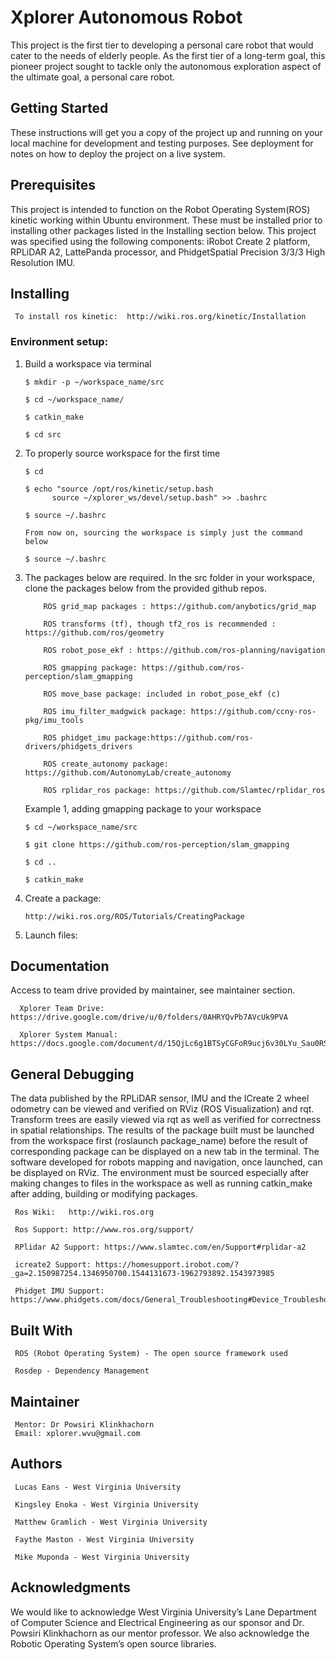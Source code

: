 # Xplorer Autonomous Robot

This project is the first tier to developing a personal care robot that would cater to the needs of elderly people. As the first tier of a long-term goal, this pioneer project sought to tackle only the autonomous exploration aspect of the ultimate goal, a personal care robot.

## Getting Started

These instructions will get you a copy of the project up and running on your local machine for development and testing purposes. See deployment for notes on how to deploy the project on a live system.

## Prerequisites

This project is intended to function on the Robot Operating System(ROS) kinetic  working within Ubuntu environment. These must be installed prior to installing other packages listed in the Installing section below. This project was specified using the following components: iRobot Create 2 platform, RPLiDAR A2, LattePanda processor, and PhidgetSpatial Precision 3/3/3 High Resolution IMU.

## Installing

     To install ros kinetic:  http://wiki.ros.org/kinetic/Installation

### Environment setup:

1. Build a workspace via terminal

       $ mkdir -p ~/workspace_name/src

       $ cd ~/workspace_name/

       $ catkin_make

       $ cd src
       
       
2. To properly source workspace for the first time

       $ cd 
       
       $ echo "source /opt/ros/kinetic/setup.bash
             source ~/xplorer_ws/devel/setup.bash" >> .bashrc
       
       $ source ~/.bashrc
       
       From now on, sourcing the workspace is simply just the command below
       
       $ source ~/.bashrc
       
       

3. The packages below are required. In the src folder in your workspace, clone the packages below from the provided github repos.

           ROS grid_map packages : https://github.com/anybotics/grid_map

           ROS transforms (tf), though tf2_ros is recommended : https://github.com/ros/geometry

           ROS robot_pose_ekf : https://github.com/ros-planning/navigation

           ROS gmapping package: https://github.com/ros-perception/slam_gmapping

           ROS move_base package: included in robot_pose_ekf (c)

           ROS imu_filter_madgwick package: https://github.com/ccny-ros-pkg/imu_tools

           ROS phidget_imu package:https://github.com/ros-drivers/phidgets_drivers

           ROS create_autonomy package: https://github.com/AutonomyLab/create_autonomy

           ROS rplidar_ros package: https://github.com/Slamtec/rplidar_ros 
     
 
     Example 1, adding gmapping package to your workspace
     
       $ cd ~/workspace_name/src
     
       $ git clone https://github.com/ros-perception/slam_gmapping
     
       $ cd ..
     
       $ catkin_make
     
     
4.  Create a package:
   
        http://wiki.ros.org/ROS/Tutorials/CreatingPackage
       
       
5.   Launch files:
   
        
 
 
## Documentation

 Access to team drive provided by maintainer, see maintainer section.

      Xplorer Team Drive: https://drive.google.com/drive/u/0/folders/0AHRYQvPb7AVcUk9PVA
 
      Xplorer System Manual: https://docs.google.com/document/d/15QjLc6g1BTSyCGFoR9ucj6v30LYu_Sau0RSgYr9VZXw/edit#
 

## General Debugging

The data published by the RPLiDAR sensor, IMU and the ICreate 2 wheel odometry can be viewed and verified on RViz (ROS            Visualization) and rqt. Transform trees are easily viewed via rqt as well as verified for correctness in spatial relationships. The results of the package built must be launched from the workspace first (roslaunch package_name) before the result of corresponding package can be displayed on a new tab in the terminal. The software developed for robots mapping and navigation, once launched, can be displayed on RViz. The environment must be sourced especially after making changes to files in the workspace as well as running catkin_make after adding, building or modifying packages. 

     Ros Wiki:   http://wiki.ros.org

     Ros Support: http://www.ros.org/support/

     RPlidar A2 Support: https://www.slamtec.com/en/Support#rplidar-a2

     icreate2 Support: https://homesupport.irobot.com/?_ga=2.150987254.1346950700.1544131673-1962793892.1543973985

     Phidget IMU Support: https://www.phidgets.com/docs/General_Troubleshooting#Device_Troubleshooting


## Built With

     ROS (Robot Operating System) - The open source framework used

     Rosdep - Dependency Management


## Maintainer

     Mentor: Dr Powsiri Klinkhachorn
     Email: xplorer.wvu@gmail.com

 
## Authors

     Lucas Eans - West Virginia University

     Kingsley Enoka - West Virginia University

     Matthew Gramlich - West Virginia University

     Faythe Maston - West Virginia University

     Mike Muponda - West Virginia University



## Acknowledgments

We would like to acknowledge West Virginia University’s Lane Department of Computer Science and Electrical Engineering as our sponsor and Dr. Powsiri Klinkhachorn as our mentor professor. We also acknowledge the Robotic Operating System’s open source libraries.
